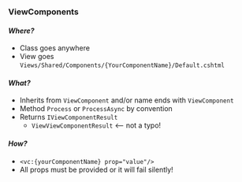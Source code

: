 ### ViewComponents

#### _Where?_

<!--.element: class="fragment" data-fragment-index="1" -->

- Class goes anywhere
- View goes `Views/Shared/Components/{YourComponentName}/Default.cshtml`

<!--.element: class="fragment" data-fragment-index="1" -->

#### _What?_

<!--.element: class="fragment" data-fragment-index="2" -->

- Inherits from `ViewComponent` and/or name ends with `ViewComponent`
- Method `Process` or `ProcessAsync` by convention
- Returns `IViewComponentResult`
  - `ViewViewComponentResult` <-- not a typo!

<!--.element: class="fragment" data-fragment-index="2" -->

#### _How?_

<!--.element: class="fragment" data-fragment-index="3" -->

- `<vc:{yourComponentName} prop="value"/>`
- All props must be provided or it will fail silently!

<!--.element: class="fragment" data-fragment-index="3" -->
